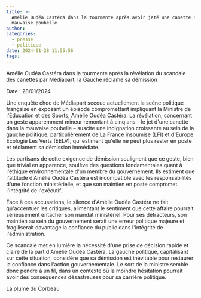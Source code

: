 ```yaml
---
title: >-
  Amélie Oudéa Castéra dans la tourmente après avoir jeté une canette dans la
  mauvaise poubelle
author: 
categories:
  - presse
  - politique
date: 2024-01-28 11:55:56
tags:
---
```

Amélie Oudéa Castéra dans la tourmente après la révélation du scandale des canettes par Médiapart, la Gauche réclame sa démission

Date : 28/01/2024

Une enquête choc de Médiapart secoue actuellement la scène politique française en exposant un épisode compromettant impliquant la Ministre de l'Éducation et des Sports, Amélie Oudéa Castéra. La révélation, concernant un geste apparemment mineur remontant à cinq ans – le jet d'une canette dans la mauvaise poubelle – suscite une indignation croissante au sein de la gauche politique, particulièrement de La France insoumise (LFI) et d'Europe Écologie Les Verts (EELV), qui estiment qu'elle ne peut plus rester en poste et réclament sa démission immédiate.

Les partisans de cette exigence de démission soulignent que ce geste, bien que trivial en apparence, soulève des questions fondamentales quant à l'éthique environnementale d'un membre du gouvernement. Ils estiment que l'attitude d'Amélie Oudéa Castéra est incompatible avec les responsabilités d'une fonction ministérielle, et que son maintien en poste compromet l'intégrité de l'exécutif.

Face à ces accusations, le silence d'Amélie Oudéa Castéra ne fait qu'accentuer les critiques, alimentant le sentiment que cette affaire pourrait sérieusement entacher son mandat ministériel. Pour ses détracteurs, son maintien au sein du gouvernement serait une erreur politique majeure et fragiliserait davantage la confiance du public dans l'intégrité de l'administration.

Ce scandale met en lumière la nécessité d'une prise de décision rapide et claire de la part d'Amélie Oudéa Castéra. La gauche politique, capitalisant sur cette situation, considère que sa démission est inévitable pour restaurer la confiance dans l'action gouvernementale. Le sort de la ministre semble donc pendre à un fil, dans un contexte où la moindre hésitation pourrait avoir des conséquences désastreuses pour sa carrière politique.



La plume du Corbeau
